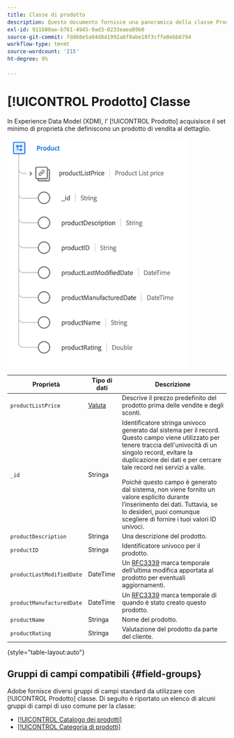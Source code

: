 ```yaml
---
title: Classe di prodotto
description: Questo documento fornisce una panoramica della classe Product in Experience Data Model (XDM).
exl-id: 911680ae-b761-4945-9ad3-0233eaea89b0
source-git-commit: fdd68e5a94d841992a6f8abe10f3cffe0ebb6794
workflow-type: tm+mt
source-wordcount: '215'
ht-degree: 9%

---
```


# [!UICONTROL Prodotto] Classe

In Experience Data Model (XDM), l’ [!UICONTROL Prodotto] acquisisce il set minimo di proprietà che definiscono un prodotto di vendita al dettaglio.

![](../images/classes/product.png)

| Proprietà | Tipo di dati | Descrizione |
| --- | --- | --- |
| `productListPrice` | [Valuta](../data-types/currency.md) | Descrive il prezzo predefinito del prodotto prima delle vendite e degli sconti. |
| `_id` | Stringa | Identificatore stringa univoco generato dal sistema per il record. Questo campo viene utilizzato per tenere traccia dell&#39;univocità di un singolo record, evitare la duplicazione dei dati e per cercare tale record nei servizi a valle.<br><br>Poiché questo campo è generato dal sistema, non viene fornito un valore esplicito durante l’inserimento dei dati. Tuttavia, se lo desideri, puoi comunque scegliere di fornire i tuoi valori ID univoci. |
| `productDescription` | Stringa | Una descrizione del prodotto. |
| `productID` | Stringa | Identificatore univoco per il prodotto. |
| `productLastModifiedDate` | DateTime | Un [RFC3339](https://datatracker.ietf.org/doc/html/rfc3339) marca temporale dell’ultima modifica apportata al prodotto per eventuali aggiornamenti. |
| `productManufacturedDate` | DateTime | Un [RFC3339](https://datatracker.ietf.org/doc/html/rfc3339) marca temporale di quando è stato creato questo prodotto. |
| `productName` | Stringa | Nome del prodotto. |
| `productRating` | Stringa | Valutazione del prodotto da parte del cliente. |

{style=&quot;table-layout:auto&quot;}

## Gruppi di campi compatibili {#field-groups}

Adobe fornisce diversi gruppi di campi standard da utilizzare con [!UICONTROL Prodotto] classe. Di seguito è riportato un elenco di alcuni gruppi di campi di uso comune per la classe:

* [[!UICONTROL Catalogo dei prodotti]](../field-groups/product/product-catalog.md)
* [[!UICONTROL Categoria di prodotti]](../field-groups/product/product-category.md)
